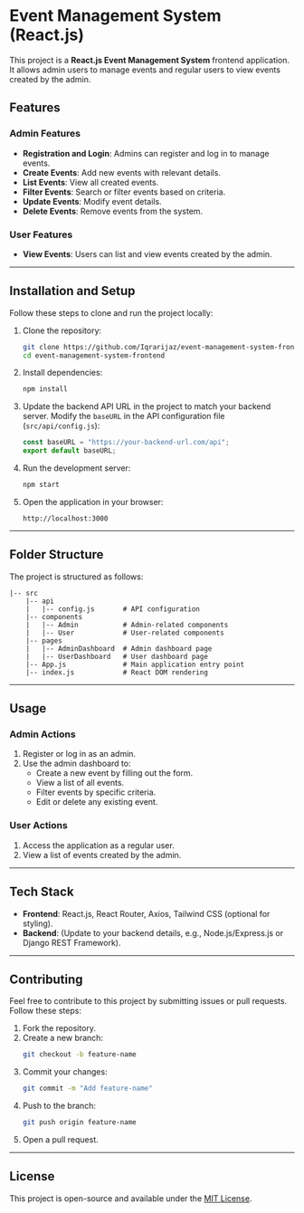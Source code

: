 # Event Management System (React.js)

This project is a **React.js Event Management System** frontend application. It allows admin users to manage events and regular users to view events created by the admin.

## Features

### Admin Features
- **Registration and Login**: Admins can register and log in to manage events.
- **Create Events**: Add new events with relevant details.
- **List Events**: View all created events.
- **Filter Events**: Search or filter events based on criteria.
- **Update Events**: Modify event details.
- **Delete Events**: Remove events from the system.

### User Features
- **View Events**: Users can list and view events created by the admin.

---

## Installation and Setup

Follow these steps to clone and run the project locally:

1. Clone the repository:

   ```bash
   git clone https://github.com/Iqrarijaz/event-management-system-frontend.git
   cd event-management-system-frontend
   ```

2. Install dependencies:

   ```bash
   npm install
   ```

3. Update the backend API URL in the project to match your backend server. Modify the `baseURL` in the API configuration file (`src/api/config.js`):

   ```javascript
   const baseURL = "https://your-backend-url.com/api";
   export default baseURL;
   ```

4. Run the development server:

   ```bash
   npm start
   ```

5. Open the application in your browser:
   ```
   http://localhost:3000
   ```

---

## Folder Structure

The project is structured as follows:

```
|-- src
    |-- api
    |   |-- config.js       # API configuration
    |-- components
    |   |-- Admin           # Admin-related components
    |   |-- User            # User-related components
    |-- pages
    |   |-- AdminDashboard  # Admin dashboard page
    |   |-- UserDashboard   # User dashboard page
    |-- App.js              # Main application entry point
    |-- index.js            # React DOM rendering
```

---

## Usage

### Admin Actions
1. Register or log in as an admin.
2. Use the admin dashboard to:
   - Create a new event by filling out the form.
   - View a list of all events.
   - Filter events by specific criteria.
   - Edit or delete any existing event.

### User Actions
1. Access the application as a regular user.
2. View a list of events created by the admin.

---

## Tech Stack
- **Frontend**: React.js, React Router, Axios, Tailwind CSS (optional for styling).
- **Backend**: (Update to your backend details, e.g., Node.js/Express.js or Django REST Framework).

---

## Contributing

Feel free to contribute to this project by submitting issues or pull requests. Follow these steps:

1. Fork the repository.
2. Create a new branch:
   ```bash
   git checkout -b feature-name
   ```
3. Commit your changes:
   ```bash
   git commit -m "Add feature-name"
   ```
4. Push to the branch:
   ```bash
   git push origin feature-name
   ```
5. Open a pull request.

---

## License
This project is open-source and available under the [MIT License](LICENSE).
